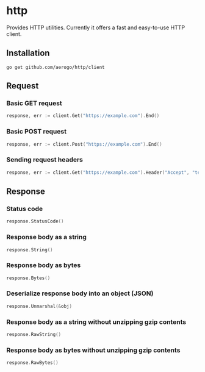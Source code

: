 # http

Provides HTTP utilities. Currently it offers a fast and easy-to-use HTTP client.

## Installation

```shell
go get github.com/aerogo/http/client
```

## Request

### Basic GET request

```go
response, err := client.Get("https://example.com").End()
```

### Basic POST request

```go
response, err := client.Post("https://example.com").End()
```

### Sending request headers

```go
response, err := client.Get("https://example.com").Header("Accept", "text/html").End()
```

## Response

### Status code

```go
response.StatusCode()
```

### Response body as a string

```go
response.String()
```

### Response body as bytes

```go
response.Bytes()
```

### Deserialize response body into an object (JSON)

```go
response.Unmarshal(&obj)
```

### Response body as a string without unzipping gzip contents

```go
response.RawString()
```

### Response body as bytes without unzipping gzip contents

```go
response.RawBytes()
```
